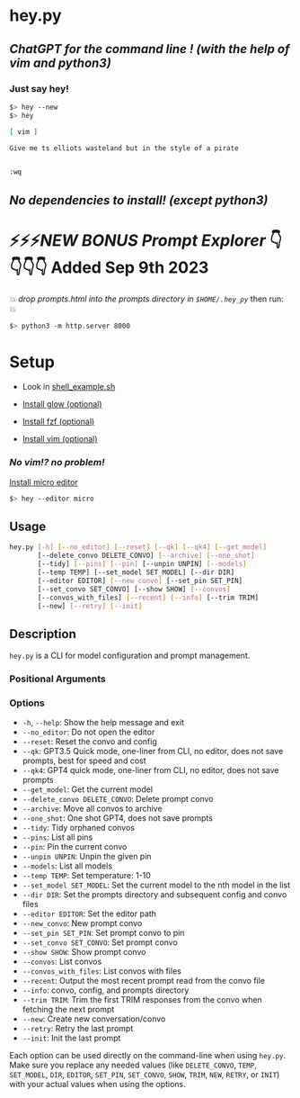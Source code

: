 # hey.py

## _ChatGPT for the command line ! (with the help of vim and python3)_

### Just say hey!

```sh
$> hey --new
$> hey

[ vim ]

Give me ts elliots wasteland but in the style of a pirate


:wq
```

## _No dependencies to install! (except python3)_

# ⚡️⚡️⚡️️*NEW BONUS Prompt Explorer* 👇👇👇👇 Added Sep 9th 2023

💥 _drop prompts.html into the prompts directory in `$HOME/.hey_py`_
then run: 💥

```sh
$> python3 -m http.server 8000
```

# Setup

- Look in [shell_example.sh](https://github.com/robby-robby/hey.py/blob/main/shell_example.sh)

- [Install glow (optional)](https://github.com/charmbracelet/glow)

- [Install fzf (optional)](https://github.com/junegunn/fzf)

- [Install vim (optional)](https://www.vim.org/download.php)

### _No vim!? no problem!_

[Install micro editor ](https://micro-editor.github.io/)

```sh
$> hey --editor micro
```

## Usage

```sh
hey.py [-h] [--no_editor] [--reset] [--qk] [--qk4] [--get_model]
       [--delete_convo DELETE_CONVO] [--archive] [--one_shot]
       [--tidy] [--pins] [--pin] [--unpin UNPIN] [--models]
       [--temp TEMP] [--set_model SET_MODEL] [--dir DIR]
       [--editor EDITOR] [--new_convo] [--set_pin SET_PIN]
       [--set_convo SET_CONVO] [--show SHOW] [--convos]
       [--convos_with_files] [--recent] [--info] [--trim TRIM]
       [--new] [--retry] [--init]
```

## Description

`hey.py` is a CLI for model configuration and prompt management.

### Positional Arguments

### Options

- `-h`, `--help`: Show the help message and exit
- `--no_editor`: Do not open the editor
- `--reset`: Reset the convo and config
- `--qk`: GPT3.5 Quick mode, one-liner from CLI, no editor, does not save prompts, best for speed and cost
- `--qk4`: GPT4 quick mode, one-liner from CLI, no editor, does not save prompts
- `--get_model`: Get the current model
- `--delete_convo DELETE_CONVO`: Delete prompt convo
- `--archive`: Move all convos to archive
- `--one_shot`: One shot GPT4, does not save prompts
- `--tidy`: Tidy orphaned convos
- `--pins`: List all pins
- `--pin`: Pin the current convo
- `--unpin UNPIN`: Unpin the given pin
- `--models`: List all models
- `--temp TEMP`: Set temperature: 1-10
- `--set_model SET_MODEL`: Set the current model to the nth model in the list
- `--dir DIR`: Set the prompts directory and subsequent config and convo files
- `--editor EDITOR`: Set the editor path
- `--new_convo`: New prompt convo
- `--set_pin SET_PIN`: Set prompt convo to pin
- `--set_convo SET_CONVO`: Set prompt convo
- `--show SHOW`: Show prompt convo
- `--convos`: List convos
- `--convos_with_files`: List convos with files
- `--recent`: Output the most recent prompt read from the convo file
- `--info`: convo, config, and prompts directory
- `--trim TRIM`: Trim the first TRIM responses from the convo when fetching the next prompt
- `--new`: Create new conversation/convo
- `--retry`: Retry the last prompt
- `--init`: Init the last prompt

Each option can be used directly on the command-line when using `hey.py`. Make sure you replace any needed values (like `DELETE_CONVO`, `TEMP`, `SET_MODEL`, `DIR`, `EDITOR`, `SET_PIN`, `SET_CONVO`, `SHOW`, `TRIM`, `NEW`, `RETRY`, or `INIT`) with your actual values when using the options.
